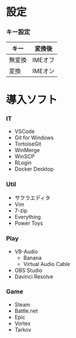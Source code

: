 # 設定
### キー設定
|キー|変換後|
|-|-|
|無変換|IMEオフ|
|変換|IMEオン|

# 導入ソフト

### IT
* VSCode
* Git for Windows
* TortoiseGit
* WinMerge
* WinSCP
* RLogin
* Docker Desktop

### Util
* サクラエディタ
* Vim
* 7-zip
* Everything
* Power Toys

### Play
* VB-Audio
  * Banana
  * Virtual Audio Cable
* OBS Studio
* Davinci Resolve

### Game
* Steam 
* Battle.net
* Epic
* Vortex
* Tarkov
